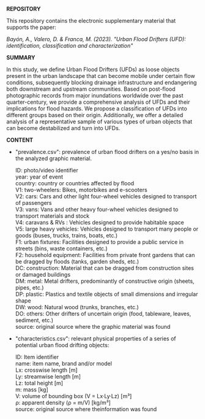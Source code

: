  **REPOSITORY**

This repository contains the electronic supplementary material that supports the paper:

*Bayón, A., Valero, D. & Franca, M. (2023). "Urban Flood Drifters (UFD): identification, classification and characterization"*


 **SUMMARY**

In this study, we define Urban Flood Drifters (UFDs) as loose objects present in the urban landscape that can become mobile under certain flow conditions, subsequently blocking drainage infrastructure and endangering both downstream and upstream communities. Based on post-flood photographic records from major inundations worldwide over the past quarter-century, we provide a comprehensive analysis of UFDs and their implications for flood hazards. We propose a classification of UFDs into different groups based on their origin. Additionally, we offer a detailed analysis of a representative sample of various types of urban objects that can become destabilized and turn into UFDs.


**CONTENT**

- "prevalence.csv": prevalence of urban flood drifters on a yes/no basis in the analyzed graphic material.

    ID:        photo/video identifier<br>
    year:      year of event<br>
    country:   country or countries affected by flood<br>
    V1:        two-wheelers: Bikes, motorbikes and e-scooters<br>
    V2:        cars: Cars and other light four-wheel vehicles designed to transport of passengers<br>
    V3:        vans: Vans and other heavy four-wheel vehicles designed to transport materials and stock<br>
    V4:        caravans & RVs : Vehicles designed to provide habitable space<br>
    V5:        large heavy vehicles: Vehicles designed to transport many people or goods (buses, trucks, trains, boats, etc.)<br>
    F1:        urban fixtures: Facilities designed to provide a public service in streets (bins, waste containers, etc.)<br>
    F2:        household equipment: Facilities from private front gardens that can be dragged by floods (tanks, garden sheds, etc.)<br>
    DC:        construction: Material that can be dragged from construction sites or damaged buildings<br>
    DM:        metal: Metal drifters, predominantly of constructive origin (sheets, pipes, etc.)<br>
    DP:        plastic: Plastics and textile objects of small dimensions and irregular shape<br>
    DW:        wood: Natural wood (trunks, branches, etc.)<br>
    DO:        others: Other drifters of uncertain origin (food, tableware, leaves, sediment, etc.)<br>
    source:    original source where the graphic material was found<br>

- "characteristics.csv": relevant physical properties of a series of potential urban flood drifting objects:

    ID:        Item identifier<br>
    name:      item name, brand and/or model<br>
    Lx:        crosswise length [m]<br>
    Ly:        streamwise length [m]<br>
    Lz:        total height [m]<br>
    m:         mass [kg]<br>
    V:         volume of bounding box (V = Lx·Ly·Lz) [m³]<br>
    ρ:         apparent density (ρ = m/V) [kg/m³]<br>
    source:    original source where theinformation was found<br>
    
